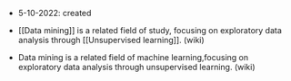 - 5-10-2022: created

- [[Data mining]] is a related field of study, focusing on exploratory data analysis through [[Unsupervised learning]]. (wiki)

- Data mining is a related field of machine learning,focusing on exploratory data analysis through unsupervised learning. (wiki)